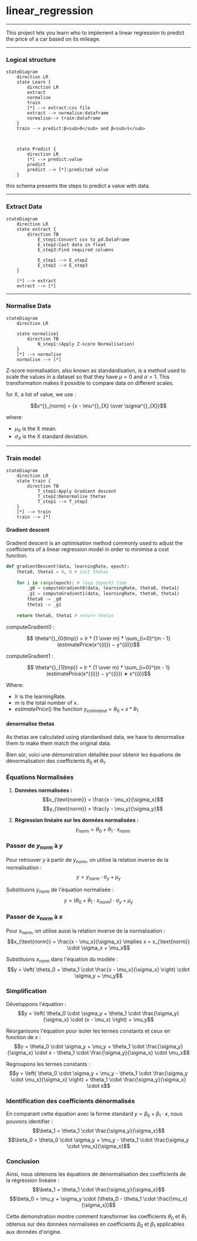 
# linear_regression

---

This project lets you learn who to implement a linear regression to predict 
the price of a car  based on its mileage.

---
### Logical structure
```mermaid
stateDiagram
    direction LR
    state Learn {
        direction LR
        extract
        normalise
        train
        [*] --> extract:csv file
        extract --> normalise:dataframe
        normalise--> train:dataframe
    }
    train --> predict:β<sub>0</sub> and β<sub>1</sub>



    state Predict {
        direction LR
        [*] --> predict:value
        predict
        predict --> [*]:predicted value
    }
```
this schema presents the steps to predict a value with data.

---
### Extract Data
```mermaid
stateDiagram
    direction LR
    state extract {
        direction TB
            E_step1:Convert csv to pd.DataFrame
            E_step2:Cast data in float
            E_step3:Find required columns
            
            E_step1 --> E_step2
            E_step2 --> E_step3
    }

    [*] --> extract
    extract --> [*]
```

---
### Normalise Data
```mermaid
stateDiagram
    direction LR
    
    state normalise{
        direction TB
            N_step1:(Apply Z-score Normalisation)
    }
    [*] --> normalise
    normalise --> [*]
```

Z-score normalisation, also known as standardisation, is a method used to scale 
the values in a dataset so that they have $\mu = 0$ and $\sigma = 1$.
This transformation makes it possible to compare data on different scales.

for X, a list of value, we use :

```math
x^{}_{norm} = {x - \mu^{}_{X} \over \sigma^{}_{X}}
```
where:
*   $\mu^{}_{X}$ is the X mean.
*   $\sigma^{}_{X}$  is the X standard deviation.

---
### Train model
```mermaid
stateDiagram
    direction LR
    state train {
        direction TB
            T_step1:Apply Gradient descent
            T_step2:Denormalise thetas
            T_step1 --> T_step2
    }  
    [*] --> train
    train --> [*]
```
#### Gradient descent

Gradient descent is an optimisation method commonly used to adjust the coefficients
of a linear regression model in order to minimise a cost function.

```python
def gradientDescent(data, learningRate, epoch):
    theta0, theta1 = 0, 0 # init thetas
    
    for i in range(epoch): # loop {epoch} time
        _g0 = computeGradient0(data, learningRate, theta0, theta1)
        _g1 = computeGradient1(data, learningRate, theta0, theta1)
        theta0 -= _g0
        theta1 -= _g1
    
    return theta0, theta1 # return thetas

```

computeGradient0 :
```math
    \theta^{}_{0(tmp)} = lr * {1 \over m} * \sum_{i=0}^{m - 1} (estimatePrice(x^{(i)}) − y^{(i)})
```
computeGradient1 :
```math
    \theta^{}_{1(tmp)} =  lr * {1 \over m}  * \sum_{i=0}^{m - 1} (estimatePrice(x^{(i)}) − y^{(i)}) ∗ x^{(i)}
```
Where:
* $lr$ is the learningRate.
* $m$ is the total number of x.
* $estimatePrice()$ the function  $` y^{}_{estimated} = θ^{}_{0} + x * θ^{}_{1} `$

#### denormalise thetas
As thetas are calculated using standardised data, we have to denormalise them to make them match the original data.

Bien sûr, voici une démonstration détaillée pour obtenir les équations de dénormalisation des coefficients $`\theta_0`$ et $`\theta_1`$.

### Équations Normalisées

1. **Données normalisées :**
   $$x_{\text{norm}} = \frac{x - \mu_x}{\sigma_x}$$
   $$y_{\text{norm}} = \frac{y - \mu_y}{\sigma_y}$$

2. **Régression linéaire sur les données normalisées :**
   $$y_{\text{norm}} = \theta_0 + \theta_1 \cdot x_{\text{norm}}$$

### Passer de $`y_{\text{norm}}`$ à $`y`$

Pour retrouver $`y`$ à partir de $`y_{\text{norm}}`$, on utilise la relation inverse de la normalisation :
   $$y = y_{\text{norm}} \cdot \sigma_y + \mu_y$$

Substituons $`y_{\text{norm}}`$ de l'équation normalisée :
   $$y = (\theta_0 + \theta_1 \cdot x_{\text{norm}}) \cdot \sigma_y + \mu_y$$

### Passer de $`x_{\text{norm}}`$ à $`x`$

Pour $`x_{\text{norm}}`$, on utilise aussi la relation inverse de la normalisation :
   $$x_{\text{norm}} = \frac{x - \mu_x}{\sigma_x} \implies x = x_{\text{norm}} \cdot \sigma_x + \mu_x$$

Substituons $`x_{\text{norm}}`$ dans l'équation du modèle :
   $$y = \left( \theta_0 + \theta_1 \cdot \frac{x - \mu_x}{\sigma_x} \right) \cdot \sigma_y + \mu_y$$

### Simplification

Développons l'équation :
   $$y = \left( \theta_0 \cdot \sigma_y + \theta_1 \cdot \frac{\sigma_y}{\sigma_x} \cdot (x - \mu_x) \right) + \mu_y$$

Réorganisons l'équation pour isoler les termes constants et ceux en fonction de $`x`$ :
   $$y = \theta_0 \cdot \sigma_y + \mu_y + \theta_1 \cdot \frac{\sigma_y}{\sigma_x} \cdot x - \theta_1 \cdot \frac{\sigma_y}{\sigma_x} \cdot \mu_x$$

Regroupons les termes constants :
   $$y = \left( \theta_0 \cdot \sigma_y + \mu_y - \theta_1 \cdot \frac{\sigma_y \cdot \mu_x}{\sigma_x} \right) + \theta_1 \cdot \frac{\sigma_y}{\sigma_x} \cdot x$$

### Identification des coefficients dénormalisés

En comparant cette équation avec la forme standard $`y = \beta_0 + \beta_1 \cdot x`$, nous pouvons identifier :
   $$\beta_1 = \theta_1 \cdot \frac{\sigma_y}{\sigma_x}$$
   $$\beta_0 = \theta_0 \cdot \sigma_y + \mu_y - \theta_1 \cdot \frac{\sigma_y \cdot \mu_x}{\sigma_x}$$

### Conclusion

Ainsi, nous obtenons les équations de dénormalisation des coefficients de la régression linéaire :
   $$\beta_1 = \theta_1 \cdot \frac{\sigma_y}{\sigma_x}$$
   $$\beta_0 = \mu_y + \sigma_y \cdot (\theta_0 - \theta_1 \cdot \frac{\mu_x}{\sigma_x})$$

Cette démonstration montre comment transformer les coefficients $`\theta_0`$ et $`\theta_1`$ obtenus sur des données normalisées en coefficients $`\beta_0`$ et $`\beta_1`$ applicables aux données d'origine.
